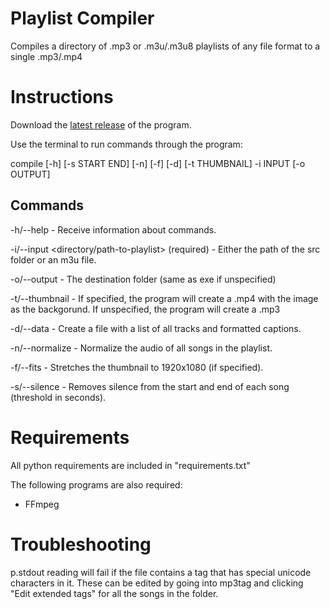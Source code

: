 # Playlist Compiler
Compiles a directory of .mp3 or .m3u/.m3u8 playlists of any file format to a single .mp3/.mp4

# Instructions
Download the [latest release](https://github.com/bramjohnson/playlist-compiler/releases) of the program.

Use the terminal to run commands through the program:

compile [-h] [-s START END] [-n] [-f] [-d] [-t THUMBNAIL] -i INPUT [-o OUTPUT]

## Commands
-h/--help - Receive information about commands.

-i/--input <directory/path-to-playlist> (required) - Either the path of the src folder or an m3u file.

-o/--output <directory> - The destination folder (same as exe if unspecified)

-t/--thumbnail <path-to-thumbnail> - If specified, the program will create a .mp4 with the image as the backgorund. If unspecified, the program will create a .mp3

-d/--data - Create a file with a list of all tracks and formatted captions.

-n/--normalize - Normalize the audio of all songs in the playlist.

-f/--fits - Stretches the thumbnail to 1920x1080 (if specified).

-s/--silence <start-threshold> <end-threshold> - Removes silence from the start and end of each song (threshold in seconds).

# Requirements
All python requirements are included in "requirements.txt"

The following programs are also required:
- FFmpeg

# Troubleshooting
p.stdout reading will fail if the file contains a tag that has special unicode characters in it.
These can be edited by going into mp3tag and clicking "Edit extended tags" for all the songs in the folder.